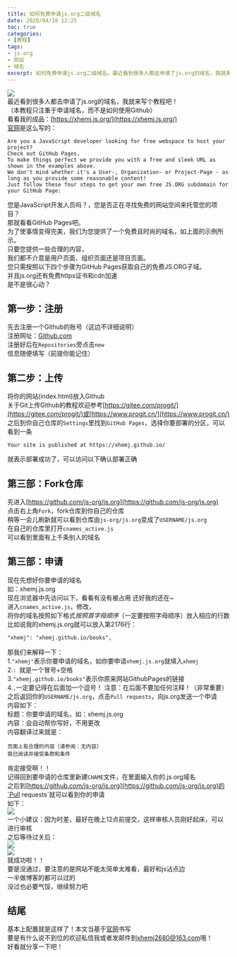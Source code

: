 ```yaml
---
title: 如何免费申请js.org二级域名
date: 2020/04/28 12:25
toc: true
categories:
- [教程]
tags:
- js.org
- 网站
- 域名
excerpt: 如何免费申请js.org二级域名。最近看到很多人都去申请了js.org的域名，我就来写个教程吧！
---
```

![](https://cdn.jsdelivr.net/gh/xhemj/xhemj.github.io@master/img/js-org/js-org-logo.png)</br>
最近看到很多人都去申请了js.org的域名，我就来写个教程吧！</br>
（本教程只注重于申请域名，而不是如何使用Github）</br>
看看我的成品：[https://xhemj.js.org/](https://xhemj.js.org/)</br>
[官网](https://js.org/)是这么写的：</br>
```text
Are you a JavaScript developer looking for free webspace to host your project?
Check out GitHub Pages. 
To make things perfect we provide you with a free and sleek URL as shown in the examples above.
We don't mind whether it's a User-, Organization- or Project-Page - as long as you provide some reasonable content! 
Just follow these four steps to get your own free JS.ORG subdomain for your GitHub Page:
```
您是JavaScript开发人员吗？，您是否正在寻找免费的网站空间来托管您的项目？</br>
那就看看GitHub Pages吧。</br>
为了使事情变得完美，我们为您提供了一个免费且时尚的域名，如上面的示例所示。</br>
只要您提供一些合理的内容，</br>
我们都不介意是用户页面、组织页面还是项目页面。</br>
您只需按照以下四个步骤为GitHub Pages获取自己的免费JS.ORG子域。</br>
并且js.org还有免费https证书和cdn加速</br>
是不是很心动？</br>
## 第一步：注册
先去注册一个Github的账号（这边不详细说明）</br>
注册网址：[Github.com](https://github.com/)</br>
注册好后在`Repositories`旁点击`new`</br>
信息随便填写（前提你能记住）</br>
## 第二步：上传
将你的网站(index.html)放入Github</br>
关于Git上传Github的教程欢迎参考[https://gitee.com/progit/](https://gitee.com/progit/)或[https://www.progit.cn/](https://www.progit.cn/)</br>
之后到你自己仓库的`Settings`里找到`GitHub Pages`，选择你要部署的分区，可以看到一条</br>
```text
Your site is published at https://xhemj.github.io/
```
就表示部署成功了，可以访问以下确认部署正确</br>
## 第三部：Fork仓库
先进入[https://github.com/js-org/js.org](https://github.com/js-org/js.org)</br>
点击右上角`Fork`，fork仓库到你自己的仓库</br>
稍等一会儿刷新就可以看到仓库由`js-org/js.org`变成了`USERNAME/js.org`</br>
在自己的仓库里打开`cnames_active.js`</br>
可以看到里面有上千条别人的域名</br>
## 第三部：申请
现在先想好你要申请的域名</br>
如：xhemj.js.org</br>
现在浏览器中先访问以下，看看有没有被占用
还好我的还在~</br>
进入`cnames_active.js`，修改，</br>
将你的域名按照如下格式*按照首字母顺序*（一定要按照字母顺序）放入相应的行数</br>
比如说我的xhemj.js.org就可以放入第2176行：</br>
```html
"xhemj": "xhemj.github.io/books",
```
那我们来解释一下：</br>
1.`"xhemj"`表示你要申请的域名，如你要申请`xhemj.js.org`就填入`xhemj`</br>
2.`: `就是一个冒号+空格</br>
3.`"xhemj.github.io/books"`表示你原来网站GithubPages的链接</br>
4.`,`一定要记得在后面加一个逗号！
注意：在后面不要加任何注释！（非常重要）</br>
之后返回你的`USERNAME/js.org`，点击`Pull requests`，向js.org发送一个申请</br>
内容如下：</br>
标题：你要申请的域名，如：xhemj.js.org</br>
内容：会自动帮你写好，不用更改</br>
内容翻译过来就是：</br>
```text
页面上有合理的内容（请参阅：无内容）
我已阅读并接受条款和条件
```
肯定接受啊！！</br>
记得回到要申请的仓库里新建`CHAME`文件，在里面输入你的.js.org域名</br>
之后到[https://github.com/js-org/js.org](https://github.com/js-org/js.org)的`Pull requests`就可以看到你的申请</br>
如下：</br>
![](https://cdn.jsdelivr.net/gh/xhemj/static@master/img/js-org/js-org-pull-open.png)</br>
一个小建议：因为时差，最好在晚上12点前提交，这样审核人员刚好起床，可以进行审核</br>
之后等待过关后：</br>
![](https://cdn.jsdelivr.net/gh/xhemj/static@master/img/js-org/js-org-pull-merged.png)</br>
![](https://cdn.jsdelivr.net/gh/xhemj/static@master/img/js-org/js-org-pull-merged-info.png)</br>
就成功啦！！</br>
要是没通过，要注意的是网站不能太简单太难看，最好和js沾点边</br>
一半做博客的都可以过的</br>
没过也必要气馁，继续努力吧</br>
## 结尾
基本上配置就是这样了！本文当基于[官网](https://js.org/)书写</br>
要是有什么说不到位的欢迎私信我或者发邮件到[xhemj2680@163.com](mailto:xhemj2680@163.com)哦！</br>
好看就分享一下吧！</br>